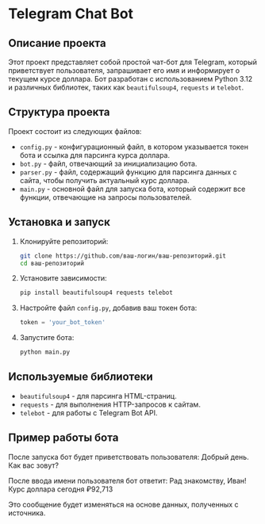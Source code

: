# Telegram Chat Bot

## Описание проекта

Этот проект представляет собой простой чат-бот для Telegram, который приветствует пользователя, запрашивает его имя и информирует о текущем курсе доллара. Бот разработан с использованием Python 3.12 и различных библиотек, таких как `beautifulsoup4`, `requests` и `telebot`.

## Структура проекта

Проект состоит из следующих файлов:

- `config.py` - конфигурационный файл, в котором указывается токен бота и ссылка для парсинга курса доллара.
- `bot.py` - файл, отвечающий за инициализацию бота.
- `parser.py` - файл, содержащий функцию для парсинга данных с сайта, чтобы получить актуальный курс доллара.
- `main.py` - основной файл для запуска бота, который содержит все функции, отвечающие на запросы пользователей.

## Установка и запуск

1. Клонируйте репозиторий:
   ```bash
   git clone https://github.com/ваш-логин/ваш-репозиторий.git
   cd ваш-репозиторий
   ```

2. Установите зависимости:
   ```bash
   pip install beautifulsoup4 requests telebot
   ```
3. Настройте файл `config.py`, добавив ваш токен бота:
   ```python
   token = 'your_bot_token'
   ```


4. Запустите бота:
   ```bash
   python main.py
   ```

## Используемые библиотеки

- `beautifulsoup4` - для парсинга HTML-страниц.
- `requests` - для выполнения HTTP-запросов к сайтам.
- `telebot` - для работы с Telegram Bot API.

## Пример работы бота

После запуска бот будет приветствовать пользователя:
Добрый день. Как вас зовут?

После ввода имени пользователя бот ответит:
Рад знакомству, Иван! Курс доллара сегодня ₽92,713


Это сообщение будет изменяться на основе данных, полученных с источника.
